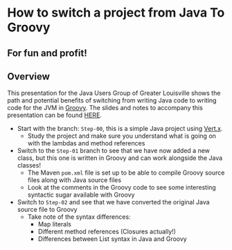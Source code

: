# How to switch a project from Java To Groovy
## For fun and profit!

## Overview
This presentation for the Java Users Group of Greater Louisville shows the path and potential
benefits of switching from writing Java code to writing code for the JVM in [Groovy](http://groovy-lang.org/).
The slides and notes to accompany this presentation can be found [HERE](https://docs.google.com/presentation/d/1SnJJekLuuXSVm7NyVC1A9Hp94jJd32QUcyXmeEW18q0/edit?usp=sharing).

* Start with the branch: `Step-00`, this is a simple Java project using [Vert.x](https://vertx.io).
  * Study the project and make sure you understand what is going on with the lambdas and method references
* Switch to the `Step-01` branch to see that we have now added a new class, but this one is written in Groovy 
  and can work alongside the Java classes!
  * The Maven `pom.xml` file is set up to be able to compile Groovy source files along with Java source files
  * Look at the comments in the Groovy code to see some interesting syntactic sugar available with Groovy
* Switch to `Step-02` and see that we have converted the original Java source file to Groovy
  * Take note of the syntax differences:
    * Map literals
    * Different method references (Closures actually!)
    * Differences between List syntax in Java and Groovy
